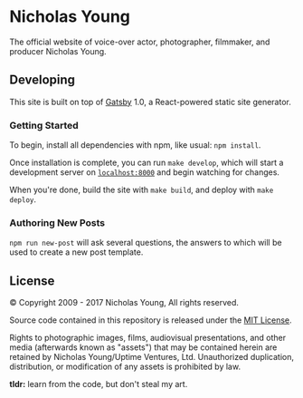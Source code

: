 # Nicholas Young

The official website of voice-over actor, photographer, filmmaker, and producer Nicholas Young.

## Developing

This site is built on top of
[Gatsby](https://github.com/gatsbyjs/gatsby/tree/1.0/) 1.0, a React-powered
static site generator.

### Getting Started

To begin, install all dependencies with npm, like usual: `npm install`.

Once installation is complete, you can run `make develop`, which will start a
development server on [`localhost:8000`](http://localhost:8000) and begin
watching for changes.

When you're done, build the site with `make build`, and deploy with `make
deploy`.

### Authoring New Posts

`npm run new-post` will ask several questions, the answers to which will be used
to create a new post template.

## License

&copy; Copyright 2009 - 2017 Nicholas Young, All rights reserved.

Source code contained in this repository is released under the [MIT
License](https://opensource.org/licenses/MIT).

Rights to photographic images, films, audiovisual presentations, and other media (afterwards known as "assets") that may be contained herein are retained by Nicholas Young/Uptime Ventures, Ltd. Unauthorized duplication, distribution, or modification of any assets is prohibited by law.

**tldr:** learn from the code, but don't steal my art.

